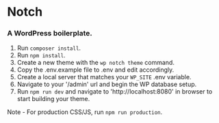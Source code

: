 # Notch
### A WordPress boilerplate.

1) Run `composer install`.
2) Run `npm install`.
3) Create a new theme with the `wp notch theme` command.
4) Copy the .env.example file to .env and edit accordingly.
5) Create a local server that matches your `WP_SITE` .env variable.
6) Navigate to your '/admin' url and begin the WP database setup.
7) Run `npm run dev` and navigate to 'http://localhost:8080' in browser to start building your theme.

Note - For production CSS/JS, run `npm run production`.
